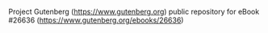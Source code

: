 Project Gutenberg (https://www.gutenberg.org) public repository for eBook #26636 (https://www.gutenberg.org/ebooks/26636)
